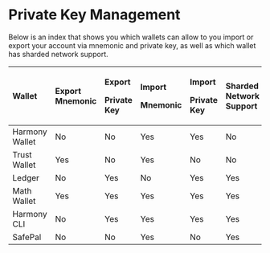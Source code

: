# Private Key Management

Below is an index that shows you which wallets can allow to you import or export your account via mnemonic and private key, as well as which wallet has sharded network support.

<table>
  <thead>
    <tr>
      <th style="text-align:left">Wallet</th>
      <th style="text-align:left">Export
        <br />Mnemonic</th>
      <th style="text-align:left">
        <p>Export</p>
        <p>Private Key</p>
      </th>
      <th style="text-align:left">
        <p>Import</p>
        <p>Mnemonic</p>
      </th>
      <th style="text-align:left">
        <p>Import</p>
        <p>Private Key</p>
      </th>
      <th style="text-align:left">Sharded Network Support</th>
    </tr>
  </thead>
  <tbody>
    <tr>
      <td style="text-align:left">Harmony Wallet</td>
      <td style="text-align:left">No</td>
      <td style="text-align:left">No</td>
      <td style="text-align:left">Yes</td>
      <td style="text-align:left">Yes</td>
      <td style="text-align:left">No</td>
    </tr>
    <tr>
      <td style="text-align:left">Trust Wallet</td>
      <td style="text-align:left">Yes</td>
      <td style="text-align:left">No</td>
      <td style="text-align:left">Yes</td>
      <td style="text-align:left">No</td>
      <td style="text-align:left">No</td>
    </tr>
    <tr>
      <td style="text-align:left">Ledger</td>
      <td style="text-align:left">No</td>
      <td style="text-align:left">Yes</td>
      <td style="text-align:left">No</td>
      <td style="text-align:left">Yes</td>
      <td style="text-align:left">Yes</td>
    </tr>
    <tr>
      <td style="text-align:left">Math Wallet</td>
      <td style="text-align:left">Yes</td>
      <td style="text-align:left">Yes</td>
      <td style="text-align:left">Yes</td>
      <td style="text-align:left">Yes</td>
      <td style="text-align:left">Yes</td>
    </tr>
    <tr>
      <td style="text-align:left">Harmony CLI</td>
      <td style="text-align:left">No</td>
      <td style="text-align:left">Yes</td>
      <td style="text-align:left">Yes</td>
      <td style="text-align:left">Yes</td>
      <td style="text-align:left">Yes</td>
    </tr>
    <tr>
      <td style="text-align:left">SafePal</td>
      <td style="text-align:left">No</td>
      <td style="text-align:left">No</td>
      <td style="text-align:left">Yes</td>
      <td style="text-align:left">No</td>
      <td style="text-align:left">Yes</td>
    </tr>
  </tbody>
</table>

